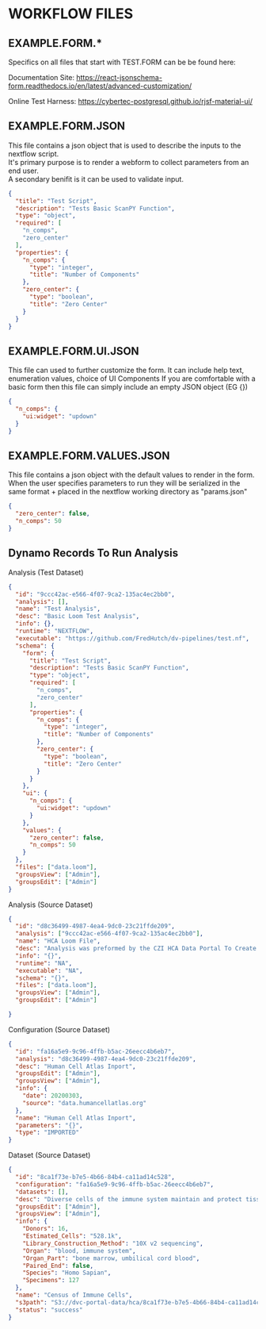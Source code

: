 # WORKFLOW FILES

## EXAMPLE.FORM.*

Specifics on all files that start with TEST.FORM can be be found here:

Documentation Site: <https://react-jsonschema-form.readthedocs.io/en/latest/advanced-customization/>

Online Test Harness: <https://cybertec-postgresql.github.io/rjsf-material-ui/>

## EXAMPLE.FORM.JSON

This file contains a json object that is used to describe the inputs to the nextflow script.  
It's primary purpose is to render a webform to collect parameters from an end user.  
A secondary benifit is it can be used to validate input.

```JSON
{
  "title": "Test Script",
  "description": "Tests Basic ScanPY Function",
  "type": "object",
  "required": [
    "n_comps",
    "zero_center"
  ],
  "properties": {
    "n_comps": {
      "type": "integer",
      "title": "Number of Components"
    },
    "zero_center": {
      "type": "boolean",
      "title": "Zero Center"
    }
  }
}
```

## EXAMPLE.FORM.UI.JSON

This file can used to further customize the form.  It can include help text, enumeration values, choice of UI Components
If you are comfortable with a basic form then this file can simply include an empty JSON object (EG {})

```JSON
{
  "n_comps": {
    "ui:widget": "updown"
  }
}
```

## EXAMPLE.FORM.VALUES.JSON

This file contains a json object with the default values to render in the form.
When the user specifies parameters to run they will be serialized in the same format + placed in the nextflow working directory as
"params.json"

```JSON
{
  "zero_center": false,
  "n_comps": 50
}
```



## Dynamo Records To Run Analysis

Analysis (Test Dataset)

```JSON
{
  "id": "9ccc42ac-e566-4f07-9ca2-135ac4ec2bb0",
  "analysis": [],
  "name": "Test Analysis",
  "desc": "Basic Loom Test Analysis",
  "info": {},
  "runtime": "NEXTFLOW",
  "executable": "https://github.com/FredHutch/dv-pipelines/test.nf",
  "schema": {
    "form": {
      "title": "Test Script",
      "description": "Tests Basic ScanPY Function",
      "type": "object",
      "required": [
        "n_comps",
        "zero_center"
      ],
      "properties": {
        "n_comps": {
          "type": "integer",
          "title": "Number of Components"
        },
        "zero_center": {
          "type": "boolean",
          "title": "Zero Center"
        }
      }
    },
    "ui": {
      "n_comps": {
        "ui:widget": "updown"
      }
    },
    "values": {
      "zero_center": false,
      "n_comps": 50
    }
  },
  "files": ["data.loom"],
  "groupsView": ["Admin"],
  "groupsEdit": ["Admin"]
}
```

Analysis (Source Dataset)

```JSON
{
  "id": "d8c36499-4987-4ea4-9dc0-23c21ffde209",
  "analysis": ["9ccc42ac-e566-4f07-9ca2-135ac4ec2bb0"],
  "name": "HCA Loom File",
  "desc": "Analysis was preformed by the CZI HCA Data Portal To Create A Loom File",
  "info": "{}",
  "runtime": "NA",
  "executable": "NA",
  "schema": "{}",
  "files": ["data.loom"],
  "groupsView": ["Admin"],
  "groupsEdit": ["Admin"]

}
```

Configuration  (Source Dataset)

```JSON
{
  "id": "fa16a5e9-9c96-4ffb-b5ac-26eecc4b6eb7",
  "analysis": "d8c36499-4987-4ea4-9dc0-23c21ffde209",
  "desc": "Human Cell Atlas Inport",
  "groupsEdit": ["Admin"],
  "groupsView": ["Admin"],
  "info": {
    "date": 20200303,
    "source": "data.humancellatlas.org"
  },
  "name": "Human Cell Atlas Inport",
  "parameters": "{}",
  "type": "IMPORTED"
}
```

Dataset (Source Dataset)

```JSON
{
  "id": "8ca1f73e-b7e5-4b66-84b4-ca11ad14c528",
  "configuration": "fa16a5e9-9c96-4ffb-b5ac-26eecc4b6eb7",
  "datasets": [],
  "desc": "Diverse cells of the immune system maintain and protect tissue function, integrity, and homeostasis upon changes in functional demands and diverse perturbations. Recent advances such as massively parallel single-cell RNA-sequencing and sophisticated computational methods help shed new light on this complexity. This immune cell census aims to profile up to 2M immunocytes, the first tranche of this is currently available. With computational methods optimized to a massive scale, we can readily identify cell types and markers, as well as the process of hematopoietic differentiation. The high quality and comprehensive reference map is provided as an open community resource for understanding human health and disease.",
  "groupsEdit": ["Admin"],
  "groupsView": ["Admin"],
  "info": {
    "Donors": 16,
    "Estimated_Cells": "528.1k",
    "Library_Construction_Method": "10X v2 sequencing",
    "Organ": "blood, immune system",
    "Organ_Part": "bone marrow, umbilical cord blood",
    "Paired_End": false,
    "Species": "Homo Sapian",
    "Specimens": 127
  },
  "name": "Census of Immune Cells",
  "s3path": "S3://dvc-portal-data/hca/8ca1f73e-b7e5-4b66-84b4-ca11ad14c528",
  "status": "success"
}
```
